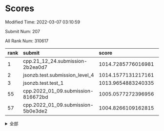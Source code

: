 # Scores

Modified Time: 2022-03-07 03:10:59

Submit Num: 207

All Rank Num: 310617

| rank |               submit               |       score        |       sigma        | pk_num |
| :--- | :--------------------------------- | :----------------- | :----------------- | :----- |
| 1    | cpp.21_12_24.submission-2b2ea0d7   | 1014.7285776016981 | 0.8245323144850766 | 6000   |
| 2    | jsonzb.test.submission_level_4     | 1014.1577131217161 | 0.8073267435427605 | 6001   |
| 3    | jsonzb.test.test_1                 | 1013.9654883240335 | 0.8528897032169189 | 5998   |
| 55   | cpp.2022_01_09.submission-816672bd | 1005.0577272396956 | 0.7250426629397185 | 6003   |
| 57   | cpp.2022_01_09.submission-5b0e3de2 | 1004.8266109162815 | 0.7215122258772194 | 6003   |


<details>
<summary>全部</summary>

| rank |                 submit                 |       score        |       sigma        | pk_num |
| :--- | :------------------------------------- | :----------------- | :----------------- | :----- |
| 1    | cpp.21_12_24.submission-2b2ea0d7       | 1014.7285776016981 | 0.8245323144850766 | 6000   |
| 2    | jsonzb.test.submission_level_4         | 1014.1577131217161 | 0.8073267435427605 | 6001   |
| 3    | jsonzb.test.test_1                     | 1013.9654883240335 | 0.8528897032169189 | 5998   |
| 4    | gobigger.level_3.submission_level_3_46 | 1011.3764074300799 | 0.7592228810626442 | 6000   |
| 5    | gobigger.level_3.submission_level_3_0  | 1011.3384802023055 | 0.7691666159059591 | 5998   |
| 6    | gobigger.level_3.submission_level_3_31 | 1011.3313770648931 | 0.758506632556872  | 6003   |
| 7    | gobigger.level_3.submission_level_3_34 | 1011.1215732851313 | 0.7546122268365199 | 5997   |
| 8    | gobigger.level_3.submission_level_3_45 | 1010.8559526276398 | 0.7615765819842917 | 5998   |
| 9    | gobigger.level_3.submission_level_3_2  | 1010.8525387374514 | 0.747709130469143  | 6005   |
| 10   | gobigger.level_3.submission_level_3_43 | 1010.7758338048607 | 0.782679296530617  | 6001   |
| 11   | gobigger.level_3.submission_level_3_36 | 1010.7571866350085 | 0.7660819566541714 | 6001   |
| 12   | gobigger.level_3.submission_level_3_25 | 1010.7454472785249 | 0.7923968470910637 | 6004   |
| 13   | gobigger.level_3.submission_level_3_4  | 1010.6229037683478 | 0.7771901231488425 | 6001   |
| 14   | gobigger.level_3.submission_level_3_22 | 1010.6151493011406 | 0.7588290345930762 | 5995   |
| 15   | gobigger.level_3.submission_level_3_14 | 1010.5915143575412 | 0.7527819138963613 | 6004   |
| 16   | gobigger.level_3.submission_level_3_41 | 1010.4805020089964 | 0.7562359471018589 | 6000   |
| 17   | gobigger.level_3.submission_level_3_18 | 1010.3827406105962 | 0.7562965006317354 | 6004   |
| 18   | gobigger.level_3.submission_level_3_37 | 1010.3448056569489 | 0.7556540742248236 | 6001   |
| 19   | gobigger.level_3.submission_level_3_47 | 1010.1720240805915 | 0.7514335588816129 | 6001   |
| 20   | gobigger.level_3.submission_level_3_21 | 1010.1705171563169 | 0.7741479815212363 | 6001   |
| 21   | gobigger.level_3.submission_level_3_9  | 1010.1050725638765 | 0.7664552746992143 | 6001   |
| 22   | gobigger.level_3.submission_level_3_23 | 1010.0011571541485 | 0.7697970788726407 | 6009   |
| 23   | gobigger.level_3.submission_level_3_19 | 1009.9013714991631 | 0.7508441890705853 | 6002   |
| 24   | gobigger.level_3.submission_level_3_48 | 1009.8815444174298 | 0.7854442177946369 | 6004   |
| 25   | gobigger.level_3.submission_level_3_29 | 1009.8698115714988 | 0.756348210055313  | 6006   |
| 26   | gobigger.level_3.submission_level_3_44 | 1009.837155811482  | 0.7462896617741986 | 5998   |
| 27   | gobigger.level_3.submission_level_3_49 | 1009.8347023933937 | 0.739587016400836  | 6008   |
| 28   | gobigger.level_3.submission_level_3_11 | 1009.7779731541885 | 0.750519230366092  | 5999   |
| 29   | gobigger.level_3.submission_level_3_27 | 1009.7195707926736 | 0.7581619447064968 | 6002   |
| 30   | gobigger.level_3.submission_level_3_1  | 1009.6824794051162 | 0.7460698179611599 | 6003   |
| 31   | gobigger.level_3.submission_level_3_5  | 1009.6771474116564 | 0.7446508089725657 | 6003   |
| 32   | gobigger.level_3.submission_level_3_15 | 1009.6544869939383 | 0.7563425299829069 | 6007   |
| 33   | gobigger.level_3.submission_level_3_26 | 1009.55599966102   | 0.7370011022404618 | 6003   |
| 34   | gobigger.level_3.submission_level_3_35 | 1009.493470412085  | 0.7587952255252433 | 6003   |
| 35   | gobigger.level_3.submission_level_3_38 | 1009.403727015599  | 0.7426941047717315 | 6003   |
| 36   | gobigger.level_3.submission_level_3_13 | 1009.2936365457988 | 0.741046854983592  | 6000   |
| 37   | gobigger.level_3.submission_level_3_10 | 1009.2238462015174 | 0.7424116115461545 | 6002   |
| 38   | gobigger.level_3.submission_level_3_30 | 1009.1951734199994 | 0.7837482493544555 | 6005   |
| 39   | gobigger.level_3.submission_level_3_20 | 1009.1671478956138 | 0.761169291581187  | 6004   |
| 40   | gobigger.level_3.submission_level_3_28 | 1009.1633343826315 | 0.7736565914266151 | 6003   |
| 41   | gobigger.level_3.submission_level_3_32 | 1009.1230690284144 | 0.7499190125140045 | 6002   |
| 42   | gobigger.level_3.submission_level_3_42 | 1009.1200902161722 | 0.7464193271752514 | 6007   |
| 43   | gobigger.level_3.submission_level_3_7  | 1009.0697046786469 | 0.7439499506599978 | 6004   |
| 44   | gobigger.level_3.submission_level_3_16 | 1009.0682039981926 | 0.7687529004215023 | 6000   |
| 45   | gobigger.level_3.submission_level_3_8  | 1008.98622616741   | 0.7398739638387638 | 6003   |
| 46   | gobigger.level_3.submission_level_3_6  | 1008.6605346786827 | 0.7627100136769658 | 6002   |
| 47   | gobigger.level_3.submission_level_3_40 | 1008.6337668901975 | 0.7493344990012426 | 6003   |
| 48   | gobigger.level_3.submission_level_3_17 | 1008.5676535365219 | 0.7357668861223857 | 6004   |
| 49   | gobigger.level_3.submission_level_3_33 | 1008.4328429874852 | 0.7351700394897813 | 5996   |
| 50   | gobigger.level_3.submission_level_3_39 | 1008.2813057431215 | 0.76055619765341   | 6005   |
| 51   | gobigger.level_3.submission_level_3_3  | 1008.2553899806903 | 0.753019094332361  | 5998   |
| 52   | gobigger.level_3.submission_level_3_12 | 1008.1379303354055 | 0.7385957455493564 | 6008   |
| 53   | gobigger.level_3.submission_level_3_24 | 1007.5202754125453 | 0.7380413563989725 | 6005   |
| 54   | gobigger.level_1.submission_level_1_36 | 1006.0151994487475 | 0.7420047845736714 | 6003   |
| 55   | cpp.2022_01_09.submission-816672bd     | 1005.0577272396956 | 0.7250426629397185 | 6003   |
| 56   | gobigger.level_1.submission_level_1_12 | 1005.0134068850023 | 0.7226930967436463 | 6000   |
| 57   | cpp.2022_01_09.submission-5b0e3de2     | 1004.8266109162815 | 0.7215122258772194 | 6003   |
| 58   | gobigger.level_1.submission_level_1_39 | 1004.659003004493  | 0.7125720451511529 | 6004   |
| 59   | gobigger.level_1.submission_level_1_9  | 1004.4135571802345 | 0.7132377722514454 | 6002   |
| 60   | gobigger.level_1.submission_level_1_10 | 1004.3078099768321 | 0.7198776686405673 | 6004   |
| 61   | gobigger.level_1.submission_level_1_49 | 1004.2368725981192 | 0.7151852738013632 | 6001   |
| 62   | gobigger.level_1.submission_level_1_4  | 1004.1289245221208 | 0.7191223759908184 | 6001   |
| 63   | gobigger.level_1.submission_level_1_34 | 1004.0148104192488 | 0.7185433935852903 | 6003   |
| 64   | gobigger.level_1.submission_level_1_22 | 1004.0111022351958 | 0.7109750614301896 | 6000   |
| 65   | gobigger.level_1.submission_level_1_25 | 1003.9502869653904 | 0.7189399885538232 | 6004   |
| 66   | gobigger.level_1.submission_level_1_48 | 1003.9413934961962 | 0.7265980266180102 | 6001   |
| 67   | gobigger.level_1.submission_level_1_24 | 1003.8909650496623 | 0.7155161091746899 | 6006   |
| 68   | gobigger.level_1.submission_level_1_3  | 1003.8286179890202 | 0.7264083839324538 | 6004   |
| 69   | gobigger.level_1.submission_level_1_42 | 1003.8206330724511 | 0.7139618003925738 | 6007   |
| 70   | gobigger.level_1.submission_level_1_46 | 1003.8132787500264 | 0.7134006227515551 | 6000   |
| 71   | gobigger.level_1.submission_level_1_38 | 1003.7878608200342 | 0.7190956509452916 | 6003   |
| 72   | gobigger.level_1.submission_level_1_18 | 1003.7222722445531 | 0.7158891070417083 | 6003   |
| 73   | gobigger.level_1.submission_level_1_32 | 1003.7081276652239 | 0.7197143294047917 | 6003   |
| 74   | gobigger.level_1.submission_level_1_0  | 1003.691705891445  | 0.7203114726274625 | 6004   |
| 75   | gobigger.level_1.submission_level_1_2  | 1003.5239946074931 | 0.7187299508600493 | 6002   |
| 76   | gobigger.level_1.submission_level_1_23 | 1003.4599409447494 | 0.7124600157793954 | 6002   |
| 77   | gobigger.level_1.submission_level_1_1  | 1003.4492761230814 | 0.7164133410432441 | 6006   |
| 78   | gobigger.level_1.submission_level_1_28 | 1003.4275469012821 | 0.7153150739646927 | 6002   |
| 79   | gobigger.level_1.submission_level_1_41 | 1003.3768241060059 | 0.7256910826549087 | 6001   |
| 80   | gobigger.level_1.submission_level_1_13 | 1003.3033243999116 | 0.7196175681392056 | 6002   |
| 81   | gobigger.level_1.submission_level_1_37 | 1003.2933844508223 | 0.719402587885608  | 6003   |
| 82   | gobigger.level_1.submission_level_1_16 | 1003.2786809106577 | 0.7178006989764407 | 6005   |
| 83   | gobigger.level_1.submission_level_1_20 | 1003.2491613656255 | 0.7085863721303222 | 6000   |
| 84   | gobigger.level_1.submission_level_1_5  | 1003.2360855553984 | 0.7190733383253185 | 6004   |
| 85   | gobigger.level_1.submission_level_1_44 | 1003.2021324471187 | 0.7190129754120181 | 6002   |
| 86   | gobigger.level_1.submission_level_1_31 | 1003.1392028378208 | 0.7152243939946857 | 6000   |
| 87   | gobigger.level_1.submission_level_1_7  | 1003.0824526593613 | 0.7197249484381957 | 6005   |
| 88   | gobigger.level_1.submission_level_1_47 | 1003.0315393088482 | 0.713269295458401  | 6000   |
| 89   | gobigger.level_1.submission_level_1_29 | 1002.8887026034462 | 0.7024678565939766 | 6003   |
| 90   | gobigger.level_1.submission_level_1_30 | 1002.8817961159916 | 0.7153543571239797 | 6003   |
| 91   | gobigger.level_1.submission_level_1_15 | 1002.8799013281379 | 0.7051225951201782 | 6003   |
| 92   | gobigger.level_1.submission_level_1_14 | 1002.7521453442632 | 0.711421336300178  | 6006   |
| 93   | gobigger.level_1.submission_level_1_21 | 1002.7285610975973 | 0.7160332240554605 | 6001   |
| 94   | gobigger.level_1.submission_level_1_45 | 1002.6747443890953 | 0.7150741925782101 | 5996   |
| 95   | gobigger.level_1.submission_level_1_35 | 1002.6410317178896 | 0.7257554070293565 | 6001   |
| 96   | gobigger.level_1.submission_level_1_27 | 1002.565109450639  | 0.7077850451008056 | 6002   |
| 97   | gobigger.level_1.submission_level_1_33 | 1002.5000915900632 | 0.715823247051338  | 6006   |
| 98   | gobigger.level_1.submission_level_1_43 | 1002.495200550381  | 0.7118281987519618 | 5999   |
| 99   | gobigger.level_1.submission_level_1_40 | 1002.4928811209719 | 0.7147859580355775 | 6004   |
| 100  | gobigger.level_1.submission_level_1_19 | 1002.4821069164393 | 0.7087479247618839 | 6003   |
| 101  | gobigger.level_1.submission_level_1_6  | 1002.2878906748466 | 0.7173778126312949 | 6006   |
| 102  | gobigger.level_1.submission_level_1_8  | 1001.9271915796857 | 0.709374959470681  | 6004   |
| 103  | gobigger.level_1.submission_level_1_11 | 1001.7908028046395 | 0.7130963351208952 | 5998   |
| 104  | gobigger.level_1.submission_level_1_26 | 1001.2340641470719 | 0.7200158151288574 | 6000   |
| 105  | gobigger.level_1.submission_level_1_17 | 1001.100165178386  | 0.7016673206069665 | 6004   |
| 106  | gobigger.random.submission_random_38   | 997.2149079792763  | 0.7159462184236601 | 6004   |
| 107  | gobigger.random.submission_random_25   | 997.1384345280188  | 0.7107159246054612 | 6007   |
| 108  | gobigger.random.submission_random_13   | 997.0692248619613  | 0.6973029335535418 | 5992   |
| 109  | gobigger.random.submission_random_1    | 996.931689256042   | 0.7024184361378477 | 6002   |
| 110  | gobigger.random.submission_random_42   | 996.7406181010678  | 0.7026799220226952 | 6004   |
| 111  | gobigger.random.submission_random_44   | 996.7035845667692  | 0.6993434526116623 | 6001   |
| 112  | gobigger.random.submission_random_24   | 996.653859374196   | 0.6912609833725196 | 6005   |
| 113  | gobigger.random.submission_random_43   | 996.6254992923808  | 0.706625753237856  | 6001   |
| 114  | gobigger.random.submission_random_26   | 996.616870931951   | 0.697745716907898  | 6005   |
| 115  | gobigger.random.submission_random_36   | 996.5517309812515  | 0.7137733490934913 | 6004   |
| 116  | gobigger.random.submission_random_40   | 996.5511624561304  | 0.7086207093252773 | 5999   |
| 117  | gobigger.random.submission_random_15   | 996.4195903193239  | 0.7073823303925363 | 6001   |
| 118  | gobigger.random.submission_random_37   | 996.4150299344481  | 0.7075522864428013 | 6000   |
| 119  | gobigger.random.submission_random_28   | 996.3756287679811  | 0.7070771537477533 | 6003   |
| 120  | gobigger.random.submission_random_6    | 996.3529707254536  | 0.6975756695574288 | 6003   |
| 121  | gobigger.random.submission_random_10   | 996.2997299149528  | 0.7198983794351128 | 6001   |
| 122  | gobigger.random.submission_random_39   | 996.2758174839864  | 0.7263160169258641 | 6001   |
| 123  | gobigger.random.submission_random_8    | 996.259374361788   | 0.7075380375503522 | 6001   |
| 124  | gobigger.random.submission_random_49   | 996.2024226873895  | 0.7099511821050163 | 6003   |
| 125  | gobigger.random.submission_random_9    | 996.0899429448473  | 0.7180396674673766 | 5998   |
| 126  | gobigger.random.submission_random_35   | 996.0253531293175  | 0.6996171676790992 | 6003   |
| 127  | gobigger.random.submission_random_11   | 995.993802248766   | 0.7221247679229397 | 5999   |
| 128  | gobigger.random.submission_random_29   | 995.966749889777   | 0.7188188373305648 | 6003   |
| 129  | gobigger.random.submission_random_33   | 995.942806828357   | 0.7110995112813006 | 5998   |
| 130  | gobigger.random.submission_random_32   | 995.9129704549798  | 0.7036591365209711 | 6004   |
| 131  | gobigger.random.submission_random_4    | 995.9027525512402  | 0.7051445846072033 | 6003   |
| 132  | gobigger.random.submission_random_22   | 995.853114812115   | 0.7138137544042868 | 6001   |
| 133  | gobigger.random.submission_random_3    | 995.8523194524255  | 0.7136204128059835 | 6007   |
| 134  | gobigger.random.submission_random_19   | 995.845700644138   | 0.7040348489015962 | 6006   |
| 135  | gobigger.random.submission_random_41   | 995.8139426989989  | 0.7213804123709917 | 6004   |
| 136  | gobigger.random.submission_random_45   | 995.777966788943   | 0.7138870592791375 | 5997   |
| 137  | gobigger.random.submission_random_16   | 995.7181829987998  | 0.7066316273744049 | 6006   |
| 138  | gobigger.random.submission_random_27   | 995.6813354819604  | 0.7284811867639843 | 6004   |
| 139  | gobigger.random.submission_random_18   | 995.6216776287127  | 0.704820703093966  | 6005   |
| 140  | gobigger.random.submission_random_5    | 995.5978882339488  | 0.7143923194777891 | 6007   |
| 141  | gobigger.random.submission_random_21   | 995.5753733373215  | 0.7073243301033635 | 6000   |
| 142  | gobigger.random.submission_random_7    | 995.5445643618309  | 0.7143578403576415 | 6005   |
| 143  | gobigger.random.submission_random_0    | 995.4419998505308  | 0.7141968203363825 | 6005   |
| 144  | gobigger.random.submission_random_46   | 995.441018557083   | 0.7149905638288266 | 5999   |
| 145  | gobigger.random.submission_random_23   | 995.4308391895415  | 0.7102234420670999 | 6007   |
| 146  | gobigger.random.submission_random_48   | 995.3775585089645  | 0.7086285917175976 | 5999   |
| 147  | gobigger.random.submission_random_34   | 995.3303278318027  | 0.7121063764661789 | 6003   |
| 148  | gobigger.random.submission_random_20   | 995.2161531743017  | 0.7150863785751302 | 6008   |
| 149  | gobigger.random.submission_random_17   | 995.2107402242857  | 0.710054601968053  | 6003   |
| 150  | gobigger.random.submission_random_14   | 995.1987848334303  | 0.7180526478641645 | 6001   |
| 151  | gobigger.random.submission_random_31   | 995.1479938912769  | 0.7103170808339205 | 5999   |
| 152  | gobigger.random.submission_random_2    | 995.135679862825   | 0.7125448208324687 | 6005   |
| 153  | gobigger.random.submission_random_30   | 994.8446143498368  | 0.7272614262134475 | 6005   |
| 154  | gobigger.random.submission_random_12   | 994.8127988075076  | 0.6992984221605826 | 5999   |
| 155  | gobigger.random.submission_random_47   | 994.3779882516794  | 0.7224240331997084 | 6003   |
| 156  | gobigger.level_2.submission_level_2_22 | 994.2711127868017  | 0.7311512673521485 | 6003   |
| 157  | gobigger.level_2.submission_level_2_14 | 994.0955266876388  | 0.7268696077652402 | 6005   |
| 158  | gobigger.level_2.submission_level_2_25 | 993.9140084364117  | 0.7317330422896987 | 6006   |
| 159  | gobigger.level_2.submission_level_2_19 | 993.8070364795931  | 0.7276279222481387 | 6007   |
| 160  | gobigger.level_2.submission_level_2_9  | 993.7716224904169  | 0.7422897908923691 | 6007   |
| 161  | gobigger.level_2.submission_level_2_41 | 993.6082940279219  | 0.7156128700398265 | 6008   |
| 162  | gobigger.level_2.submission_level_2_23 | 993.5958858640201  | 0.7392749552254393 | 6001   |
| 163  | gobigger.level_2.submission_level_2_39 | 993.5726927988172  | 0.7414850064306023 | 5999   |
| 164  | gobigger.level_2.submission_level_2_44 | 993.4984982311921  | 0.7369923482062722 | 6002   |
| 165  | gobigger.level_2.submission_level_2_24 | 993.3684358056953  | 0.7386552181872056 | 6001   |
| 166  | gobigger.level_2.submission_level_2_34 | 993.3073543339605  | 0.7326891077571026 | 6003   |
| 167  | gobigger.level_2.submission_level_2_47 | 993.1911554779285  | 0.7367872197563935 | 5999   |
| 168  | gobigger.level_2.submission_level_2_3  | 993.0609153937338  | 0.7327708731451715 | 6001   |
| 169  | gobigger.level_2.submission_level_2_6  | 993.0289937377469  | 0.7202377991666552 | 6002   |
| 170  | gobigger.level_2.submission_level_2_13 | 992.925218785241   | 0.7328935390476198 | 6009   |
| 171  | gobigger.level_2.submission_level_2_20 | 992.9092656976386  | 0.7530396760606023 | 6001   |
| 172  | gobigger.level_2.submission_level_2_32 | 992.8421357966382  | 0.7429213762587626 | 6001   |
| 173  | gobigger.level_2.submission_level_2_30 | 992.8088141662065  | 0.7402056764871858 | 6001   |
| 174  | gobigger.level_2.submission_level_2_10 | 992.6159772192972  | 0.7494813374156502 | 6000   |
| 175  | gobigger.level_2.submission_level_2_49 | 992.5647765415317  | 0.726273926410154  | 6003   |
| 176  | gobigger.level_2.submission_level_2_15 | 992.5307761314774  | 0.7327411180951998 | 6005   |
| 177  | gobigger.level_2.submission_level_2_11 | 992.4036807980276  | 0.7482415108677489 | 6001   |
| 178  | gobigger.level_2.submission_level_2_46 | 992.3233821254958  | 0.725069064229469  | 6001   |
| 179  | gobigger.level_2.submission_level_2_18 | 992.2998129237566  | 0.7585898774728301 | 5997   |
| 180  | gobigger.level_2.submission_level_2_2  | 992.1640984076197  | 0.7551964692484383 | 6007   |
| 181  | gobigger.level_2.submission_level_2_21 | 992.1371707806533  | 0.7401374902230395 | 6001   |
| 182  | gobigger.level_2.submission_level_2_40 | 992.1238237306792  | 0.7536671893586301 | 6002   |
| 183  | gobigger.level_2.submission_level_2_7  | 992.0879981145856  | 0.7549606254374023 | 6001   |
| 184  | gobigger.level_2.submission_level_2_4  | 992.0761673997096  | 0.7361425190794482 | 6001   |
| 185  | gobigger.level_2.submission_level_2_1  | 991.8758323293424  | 0.7569679717749309 | 6004   |
| 186  | gobigger.level_2.submission_level_2_12 | 991.8185272068135  | 0.736012112922953  | 6001   |
| 187  | gobigger.level_2.submission_level_2_16 | 991.771843923996   | 0.7496235080172989 | 6002   |
| 188  | gobigger.level_2.submission_level_2_8  | 991.6533593015952  | 0.7476551247463323 | 5998   |
| 189  | gobigger.level_2.submission_level_2_37 | 991.6423768131233  | 0.743924776151633  | 5998   |
| 190  | gobigger.level_2.submission_level_2_48 | 991.6333390748529  | 0.7446392364336997 | 6000   |
| 191  | gobigger.level_2.submission_level_2_27 | 991.5980870248553  | 0.7370285771131552 | 5997   |
| 192  | gobigger.level_2.submission_level_2_33 | 991.568446938377   | 0.7436131221930393 | 6003   |
| 193  | gobigger.level_2.submission_level_2_0  | 991.4816442625208  | 0.7610729401003248 | 6004   |
| 194  | gobigger.level_2.submission_level_2_36 | 991.3671424309856  | 0.7511884027921051 | 5998   |
| 195  | gobigger.level_2.submission_level_2_26 | 991.3350017147527  | 0.748825601797886  | 6004   |
| 196  | gobigger.level_2.submission_level_2_43 | 991.2779259891813  | 0.7635575315057287 | 5998   |
| 197  | gobigger.level_2.submission_level_2_31 | 991.2098556454636  | 0.7491923658957947 | 5997   |
| 198  | gobigger.level_2.submission_level_2_45 | 991.1524386729064  | 0.7532663954131057 | 6004   |
| 199  | gobigger.level_2.submission_level_2_29 | 991.0158803753144  | 0.7561496625331352 | 5998   |
| 200  | gobigger.level_2.submission_level_2_42 | 990.990889976535   | 0.7711438080469984 | 6005   |
| 201  | gobigger.level_2.submission_level_2_38 | 990.9349773884135  | 0.7598638758058426 | 5996   |
| 202  | gobigger.level_2.submission_level_2_28 | 990.9023093010129  | 0.7654859067632334 | 6003   |
| 203  | gobigger.level_2.submission_level_2_5  | 990.7738682003459  | 0.7593719624720375 | 6004   |
| 204  | gobigger.level_2.submission_level_2_35 | 990.5335156857712  | 0.7592539059088572 | 6005   |
| 205  | gobigger.level_2.submission_level_2_17 | 990.1449230149528  | 0.7701192274776332 | 6000   |
| 206  | gobigger.none.submission_none_1        | 978.9390598346441  | 1.2840073534877094 | 6006   |
| 207  | gobigger.none.submission_none_0        | 975.8618248335863  | 1.5123926749956769 | 6001   |

</details>